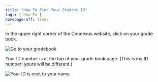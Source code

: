 ```yaml
---
title: "How To Find Your Student ID"
tags: [ How To ]
homepage-off: true;
---
```

In the upper right corner of the Connexus website, click on your grade book.

![Go to your gradebook]({{site.baseurl}}\assets\images\circle-grade-book.JPG)

Your ID number is at the top of your grade book page. (This is my ID number; yours will be different.)

![Your ID is next to your name]({{site.baseurl}}\assets\images\point-to-id.JPG)